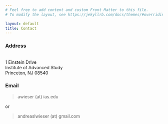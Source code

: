 ```yaml
---
# Feel free to add content and custom Front Matter to this file.
# To modify the layout, see https://jekyllrb.com/docs/themes/#overriding-theme-defaults

layout: default
title: Contact
---
```


### Address

<span style="white-space: pre-line">
1 Einstein Drive 
Institute of Advanced Study
Princeton, NJ 08540
</span>

### Email

> awieser (at) ias.edu

or

> andreaslwieser (at) gmail.com



